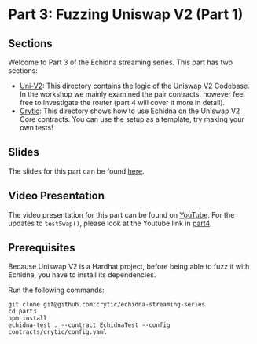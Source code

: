 
# Part 3: Fuzzing Uniswap V2 (Part 1)

## Sections

Welcome to Part 3 of the Echidna streaming series. This part has two sections:

- [Uni-V2](./contracts/uni-v2/): This directory contains the logic of the Uniswap V2 Codebase. In the workshop we mainly examined the pair contracts, however feel free to investigate the router (part 4 will cover it more in detail).
- [Crytic](./contracts/crytic/): This directory shows how to use Echidna on the Uniswap V2 Core contracts. You can use the setup as a template, try making your own tests!

## Slides

The slides for this part can be found [here](./Echidna-Streaming-Session-Part-3.pdf).

## Video Presentation

The video presentation for this part can be found on [YouTube](https://www.youtube.com/watch?v=n0RaKKVTGvA). For the updates to `testSwap()`, please look at the Youtube link in [part4](../part4/).

## Prerequisites 

Because Uniswap V2 is a Hardhat project, before being able to fuzz it with Echidna, you have to install its dependencies.

Run the following commands:

```
git clone git@github.com:crytic/echidna-streaming-series
cd part3
npm install
echidna-test . --contract EchidnaTest --config contracts/crytic/config.yaml
```
